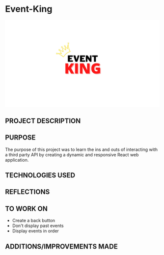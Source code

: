 # Event-King
![My Image](CONNECT..jpg)

## PROJECT DESCRIPTION



## PURPOSE

The purpose of this project was to learn the ins and outs of interacting with a third party API by creating a dynamic and responsive React web application. 

## TECHNOLOGIES USED

## REFLECTIONS




## TO WORK ON

* Create a back button
* Don't display past events
* Display events in order


## ADDITIONS/IMPROVEMENTS MADE



